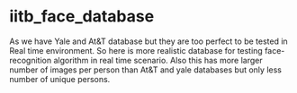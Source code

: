 # iitb_face_database
As we have Yale and At&T database but they are too perfect to be tested in Real time environment.
So here is more realistic database for testing face-recognition algorithm in real time scenario.
Also this has more larger number of images per person than At&T and yale databases but only less number of unique persons.
